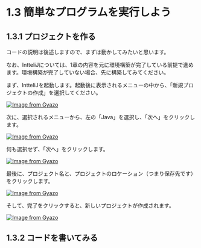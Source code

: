 # 1.3 簡単なプログラムを実行しよう

## 1.3.1 プロジェクトを作る

コードの説明は後述しますので、まずは動かしてみたいと思います。

なお、IntteliJについては、1章の内容を元に環境構築が完了している前提で進めます。環境構築が完了していない場合、先に構築してみてください。

まず、IntteliJを起動します。起動後に表示されるメニューの中から、「新規プロジェクトの作成」を選択してください。

[![Image from Gyazo](https://i.gyazo.com/fd46aef6e89525b3dc1bdbc78e1344ea.png)](https://gyazo.com/fd46aef6e89525b3dc1bdbc78e1344ea)

次に、選択されるメニューから、左の「Java」を選択し、「次へ」をクリックします。

[![Image from Gyazo](https://i.gyazo.com/1c3017ec72e3d762ec9581d4c1f30c77.png)](https://gyazo.com/1c3017ec72e3d762ec9581d4c1f30c77)

何も選択せず、「次へ」をクリックします。

[![Image from Gyazo](https://i.gyazo.com/9804f97faa7729466aabcf4c2132f8d9.png)](https://gyazo.com/9804f97faa7729466aabcf4c2132f8d9)

最後に、プロジェクト名と、プロジェクトのロケーション（つまり保存先です）をクリックします。

[![Image from Gyazo](https://i.gyazo.com/b3f68faa3ac8858151f26b8dc1274415.png)](https://gyazo.com/b3f68faa3ac8858151f26b8dc1274415)

そして、完了をクリックすると、新しいプロジェクトが作成されます。

[![Image from Gyazo](https://i.gyazo.com/371fcf901bce1a85984c06200d7465f4.png)](https://gyazo.com/371fcf901bce1a85984c06200d7465f4)

## 1.3.2 コードを書いてみる
